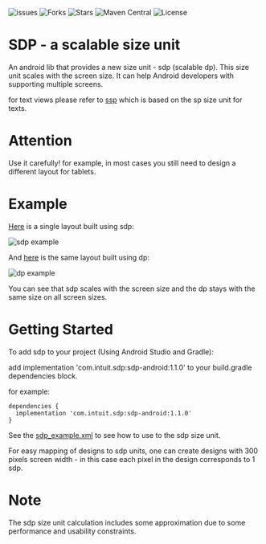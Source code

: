 ![issues](https://img.shields.io/github/issues/intuit/sdp)
![Forks](https://img.shields.io/github/forks/intuit/sdp)
![Stars](https://img.shields.io/github/stars/intuit/sdp)
![Maven Central](https://img.shields.io/maven-central/v/com.intuit.sdp/sdp-android)
![License](https://img.shields.io/github/license/intuit/sdp)

# SDP - a scalable size unit
An android lib that provides a new size unit - sdp (scalable dp). This size unit scales with the screen size. It can help Android developers with supporting multiple screens.

for text views please refer to [ssp](https://github.com/intuit/ssp) which is based on the sp size unit for texts. 

# Attention
Use it carefully! for example, in most cases you still need to design a different layout for tablets.

# Example
[Here](https://github.com/intuit/sdp/blob/master/sdp-android/src/main/res/layout/sdp_example.xml) is a single layout built using sdp:

![sdp example](https://github.com/intuit/sdp/blob/master/sdp_example.png)

And [here](https://github.com/intuit/sdp/blob/master/sdp-android/src/main/res/layout/dp_example.xml) is the same layout built using dp:

![dp example](https://github.com/intuit/sdp/blob/master/dp_example.png)

You can see that sdp scales with the screen size and the dp stays with the same size on all screen sizes.

# Getting Started

To add sdp to your project (Using Android Studio and Gradle): 

  add implementation 'com.intuit.sdp:sdp-android:1.1.0' to your build.gradle dependencies block.
  
  for example:
  
  ```
  dependencies {
    implementation 'com.intuit.sdp:sdp-android:1.1.0'
  }
  ```
See the [sdp_example.xml](https://github.com/intuit/sdp/blob/master/sdp-android/src/main/res/layout/sdp_example.xml) to see how to use to the sdp size unit.

For easy mapping of designs to sdp units, one can create designs with 300 pixels screen width - in this case each pixel in the design corresponds to 1 sdp.

# Note
The sdp size unit calculation includes some approximation due to some performance and usability constraints.
